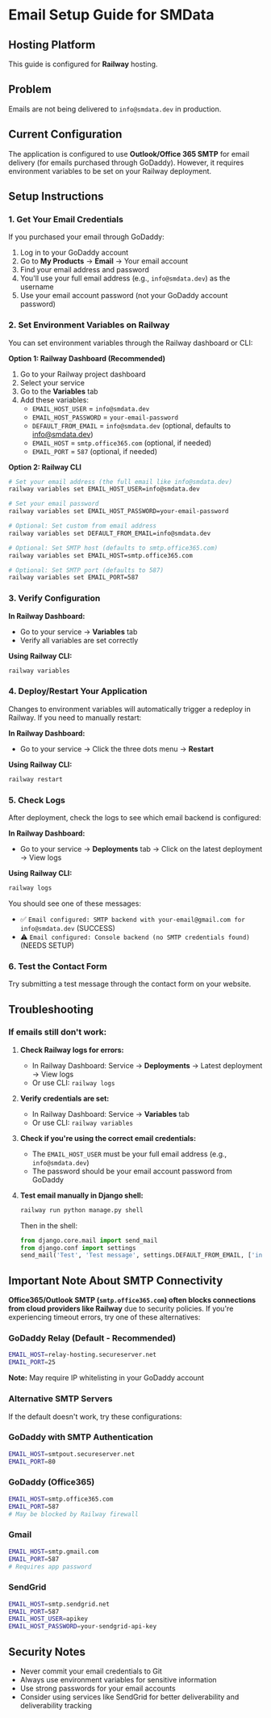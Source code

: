# Email Setup Guide for SMData

## Hosting Platform
This guide is configured for **Railway** hosting. 

## Problem
Emails are not being delivered to `info@smdata.dev` in production.

## Current Configuration
The application is configured to use **Outlook/Office 365 SMTP** for email delivery (for emails purchased through GoDaddy). However, it requires environment variables to be set on your Railway deployment.

## Setup Instructions

### 1. Get Your Email Credentials

If you purchased your email through GoDaddy:
1. Log in to your GoDaddy account
2. Go to **My Products** → **Email** → Your email account
3. Find your email address and password
4. You'll use your full email address (e.g., `info@smdata.dev`) as the username
5. Use your email account password (not your GoDaddy account password)

### 2. Set Environment Variables on Railway

You can set environment variables through the Railway dashboard or CLI:

**Option 1: Railway Dashboard (Recommended)**
1. Go to your Railway project dashboard
2. Select your service
3. Go to the **Variables** tab
4. Add these variables:
   - `EMAIL_HOST_USER` = `info@smdata.dev`
   - `EMAIL_HOST_PASSWORD` = `your-email-password`
   - `DEFAULT_FROM_EMAIL` = `info@smdata.dev` (optional, defaults to info@smdata.dev)
   - `EMAIL_HOST` = `smtp.office365.com` (optional, if needed)
   - `EMAIL_PORT` = `587` (optional, if needed)

**Option 2: Railway CLI**

```bash
# Set your email address (the full email like info@smdata.dev)
railway variables set EMAIL_HOST_USER=info@smdata.dev

# Set your email password
railway variables set EMAIL_HOST_PASSWORD=your-email-password

# Optional: Set custom from email address
railway variables set DEFAULT_FROM_EMAIL=info@smdata.dev

# Optional: Set SMTP host (defaults to smtp.office365.com)
railway variables set EMAIL_HOST=smtp.office365.com

# Optional: Set SMTP port (defaults to 587)
railway variables set EMAIL_PORT=587
```

### 3. Verify Configuration

**In Railway Dashboard:**
- Go to your service → **Variables** tab
- Verify all variables are set correctly

**Using Railway CLI:**
```bash
railway variables
```

### 4. Deploy/Restart Your Application

Changes to environment variables will automatically trigger a redeploy in Railway. If you need to manually restart:

**In Railway Dashboard:**
- Go to your service → Click the three dots menu → **Restart**

**Using Railway CLI:**
```bash
railway restart
```

### 5. Check Logs

After deployment, check the logs to see which email backend is configured:

**In Railway Dashboard:**
- Go to your service → **Deployments** tab → Click on the latest deployment → View logs

**Using Railway CLI:**
```bash
railway logs
```

You should see one of these messages:
- ✅ `Email configured: SMTP backend with your-email@gmail.com for info@smdata.dev` (SUCCESS)
- ⚠️ `Email configured: Console backend (no SMTP credentials found)` (NEEDS SETUP)

### 6. Test the Contact Form

Try submitting a test message through the contact form on your website.

## Troubleshooting

### If emails still don't work:

1. **Check Railway logs for errors:**
   - In Railway Dashboard: Service → **Deployments** → Latest deployment → View logs
   - Or use CLI: `railway logs`

2. **Verify credentials are set:**
   - In Railway Dashboard: Service → **Variables** tab
   - Or use CLI: `railway variables`

3. **Check if you're using the correct email credentials:**
   - The `EMAIL_HOST_USER` must be your full email address (e.g., `info@smdata.dev`)
   - The password should be your email account password from GoDaddy

4. **Test email manually in Django shell:**
   ```bash
   railway run python manage.py shell
   ```
   Then in the shell:
   ```python
   from django.core.mail import send_mail
   from django.conf import settings
   send_mail('Test', 'Test message', settings.DEFAULT_FROM_EMAIL, ['info@smdata.dev'])
   ```

## Important Note About SMTP Connectivity

**Office365/Outlook SMTP (`smtp.office365.com`) often blocks connections from cloud providers like Railway** due to security policies. If you're experiencing timeout errors, try one of these alternatives:

### GoDaddy Relay (Default - Recommended)
```bash
EMAIL_HOST=relay-hosting.secureserver.net
EMAIL_PORT=25
```
**Note:** May require IP whitelisting in your GoDaddy account

### Alternative SMTP Servers

If the default doesn't work, try these configurations:

### GoDaddy with SMTP Authentication
```bash
EMAIL_HOST=smtpout.secureserver.net
EMAIL_PORT=80
```

### GoDaddy (Office365)
```bash
EMAIL_HOST=smtp.office365.com
EMAIL_PORT=587
# May be blocked by Railway firewall
```

### Gmail
```bash
EMAIL_HOST=smtp.gmail.com
EMAIL_PORT=587
# Requires app password
```

### SendGrid
```bash
EMAIL_HOST=smtp.sendgrid.net
EMAIL_PORT=587
EMAIL_HOST_USER=apikey
EMAIL_HOST_PASSWORD=your-sendgrid-api-key
```

## Security Notes

- Never commit your email credentials to Git
- Always use environment variables for sensitive information
- Use strong passwords for your email accounts
- Consider using services like SendGrid for better deliverability and deliverability tracking
